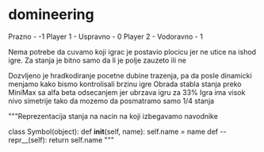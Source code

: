 # domineering

Prazno - -1
Player 1 - Uspravno - 0
Player 2 - Vodoravno - 1

Nema potrebe da cuvamo koji igrac je postavio plocicu jer ne utice na ishod igre.
Za stanja je bitno samo da li je polje zauzeto ili ne

Dozvljeno je hradkodiranje pocetne dubine trazenja,
pa da posle dinamicki menjamo kako bismo kontrolisali brzinu igre
Obrada stabla stanja preko MiniMax sa alfa beta odsecanjem jer ubrzava igru za 33%
Igra ima visok nivo simetrije tako da mozemo da posmatramo samo 1/4 stanja

"""Reprezentacija stanja na nacin na koji izbegavamo navodnike

class Symbol(object):
def **init**(self, name):
self.name = name
def --repr\_\_(self):
return self.name
"""
